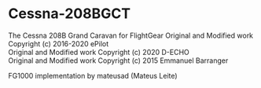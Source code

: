 # Cessna-208BGCT
 The Cessna 208B Grand Caravan for FlightGear
 Original and Modified work Copyright (c) 2016-2020 ePilot           
 Original and Modified work Copyright (c) 2020 D-ECHO        
 Original and Modified work Copyright (c) 2015 Emmanuel Barranger

FG1000 implementation by mateusad (Mateus Leite)
